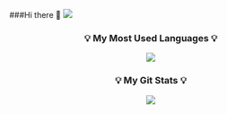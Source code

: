 ###Hi there 👋
<a href="www.naver.com" align="center" target="_blank"><img src="https://img.shields.io/badge/GODDONGHYUN-3DDC84?style=&logo=aiqfome&logoColor=white"/></a>
<h3 align="center">💡 My Most Used Languages 💡</h3>
<p align="center">
  <a href="https://github.com/${GGODONGHYUN}">
    <img align="center" src="https://github-readme-stats.vercel.app/api/top-langs/?username=${GGODONGHYUN}&layout=compact&show_icons=${true}&show_owner=${true}&hide_title=${true}&theme=${nord}&hide=${가리고 싶은 언어}" />
  </a>
</p>
<h3 align="center">💡 My Git Stats 💡</h3>
<p align="center">
  <a href="https://github.com/${GODDONGHYUN}">
    <img align="center" src="https://github-readme-stats.vercel.app/api?username=${GODDONGHYUN}&show_icons=${깃아이콘표시}&include_all_commits=${올해말고 전체년도 커밋표기}&theme=${nord}" />
  </a>
</p>

<!--
**GODDONGHYUN/GODDONGHYUN** is a ✨ _special_ ✨ repository because its `README.md` (this file) appears on your GitHub profile.




Here are some ideas to get you started:

- 🔭 I’m currently working on ...
- 🌱 I’m currently learning ...
- 👯 I’m looking to collaborate on ...
- 🤔 I’m looking for help with ...
- 💬 Ask me about ...
- 📫 How to reach me: ...
- 😄 Pronouns: ...
- ⚡ Fun fact: ...
-->

